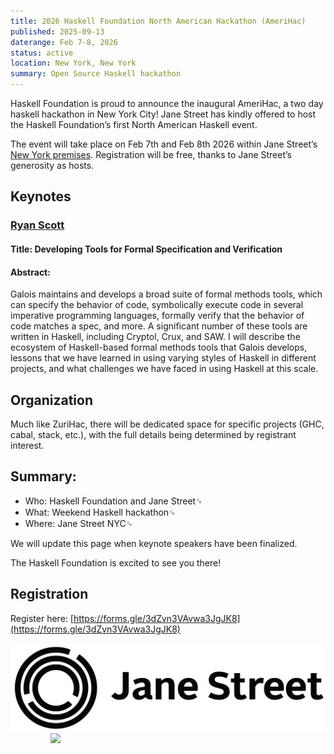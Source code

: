 ```yaml
---
title: 2026 Haskell Foundation North American Hackathon (AmeriHac)
published: 2025-09-13
daterange: Feb 7-8, 2026
status: active
location: New York, New York
summary: Open Source Haskell hackathon
---
```


Haskell Foundation is proud to announce the inaugural AmeriHac, a two day
haskell hackathon in New York City! Jane Street has kindly offered to host the
Haskell Foundation’s first North American Haskell event.

The event will take place on Feb 7th and Feb 8th 2026 within Jane Street’s [New
York premises](https://maps.app.goo.gl/eHweQfEGkRJiYkct6). Registration will be
free, thanks to Jane Street’s generosity as hosts.

## Keynotes

### [Ryan Scott](https://ryanglscott.github.io/)

#### Title: Developing Tools for Formal Specification and Verification

#### Abstract:

Galois maintains and develops a broad suite of formal methods tools, which can specify the behavior of code, symbolically execute code in several imperative programming languages, formally verify that the behavior of code matches a spec, and more. A significant number of these tools are written in Haskell, including Cryptol, Crux, and SAW. I will describe the ecosystem of Haskell-based formal methods tools that Galois develops, lessons that we have learned in using varying styles of Haskell in different projects, and what challenges we have faced in using Haskell at this scale.

## Organization

Much like ZuriHac, there will be dedicated space for specific projects (GHC,
cabal, stack, etc.), with the full details being determined by registrant
interest.

## Summary:

* Who: Haskell Foundation and Jane Street␍
* What: Weekend Haskell hackathon␍
* Where: Jane Street NYC␍

We will update this page when keynote speakers have been finalized.

The Haskell Foundation is excited to see you there!

## Registration

Register here: [https://forms.gle/3dZvn3VAvwa3JgJK8](https://forms.gle/3dZvn3VAvwa3JgJK8)


<div class="flex flex-wrap items-center justify-center"><a class="block w-48" style="margin-right: 4rem"><img src="/assets/images/partners/Jane_Street.png"></a><a class="block w-48" style="margin-left: 4rem;"><img src="/assets/images/logos/hf-logo-400px-alpha.png"></a></div>
